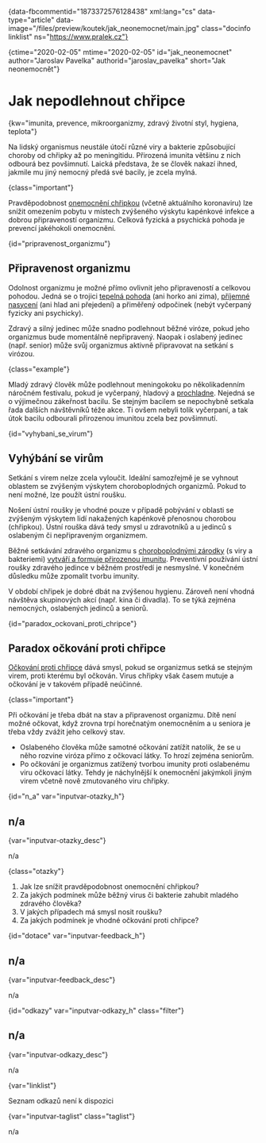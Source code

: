 
{data-fbcommentid="1873372576128438" xml:lang="cs" data-type="article" data-image="/files/preview/koutek/jak_neonemocnet/main.jpg" class="docinfo linklist" ns="https://www.pralek.cz"}

{ctime="2020-02-05" mtime="2020-02-05" id="jak\_neonemocnet" author="Jaroslav Pavelka" authorid="jaroslav\_pavelka" short="Jak neonemocnět"}

# Jak nepodlehnout chřipce

<!-- generated attribute kw by user_updatekw.sh on 2020-06-26, do not edit -->

{kw="imunita, prevence, mikroorganizmy, zdravý životní styl, hygiena, teplota"}

Na lidský organismus neustále útočí různé viry a bakterie způsobující choroby od chřipky až po meningitidu. Přirozená imunita většinu z nich odbourá bez povšimnutí. Laická představa, že se člověk nakazí ihned, jakmile mu jiný nemocný předá své bacily, je zcela mylná.

{class="important"}

Pravděpodobnost [onemocnění chřipkou][1] (včetně aktuálního koronaviru) lze snížit omezením pobytu v místech zvýšeného výskytu kapénkové infekce a dobrou připraveností organizmu. Celková fyzická a psychická pohoda je prevencí jakéhokoli onemocnění.

{id="pripravenost_organizmu"}

## Připravenost organizmu

Odolnost organizmu je možné přímo ovlivnit jeho připraveností a celkovou pohodou. Jedná se o trojici [tepelná pohoda][2] (ani horko ani zima), [příjemné nasycení][3] (ani hlad ani přejedení) a přiměřený odpočinek (nebýt vyčerpaný fyzicky ani psychicky).

Zdravý a silný jedinec může snadno podlehnout běžné viróze, pokud jeho organizmus bude momentálně nepřipravený. Naopak i oslabený jedinec (např. senior) může svůj organizmus aktivně připravovat na setkání s virózou.

{class="example"}

Mladý zdravý člověk může podlehnout meningokoku po několikadenním náročném festivalu, pokud je vyčerpaný, hladový a [prochladne][2]. Nejedná se o výjimečnou zákeřnost bacilu. Se stejným bacilem se nepochybně setkala řada dalších návštěvníků téže akce. Ti ovšem nebyli tolik vyčerpaní, a tak útok bacilu odbourali přirozenou imunitou zcela bez povšimnutí.

{id="vyhybani\_se\_virum"}

## Vyhýbání se virům

Setkání s virem nelze zcela vyloučit. Ideální samozřejmě je se vyhnout oblastem se zvýšeným výskytem choroboplodných organizmů. Pokud to není možné, lze použít ústní roušku.

Nošení ústní roušky je vhodné pouze v případě pobývání v oblasti se zvýšeným výskytem lidí nakažených kapénkově přenosnou chorobou (chřipkou). Ústní rouška dává tedy smysl u zdravotníků a u jedinců s oslabeným či nepřipraveným organizmem.

Běžné setkávání zdravého organizmu s [choroboplodnými zárodky][4] (s viry a bakteriemi) [vytváří a formuje přirozenou imunitu][5]. Preventivní používání ústní roušky zdravého jedince v běžném prostředí je nesmyslné. V konečném důsledku může zpomalit tvorbu imunity.

V období chřipek je dobré dbát na zvýšenou hygienu. Zároveň není vhodná návštěva skupinových akcí (např. kina či divadla). To se týká zejména nemocných, oslabených jedinců a seniorů.

{id="paradox\_ockovani\_proti_chripce"}

## Paradox očkování proti chřipce

[Očkování proti chřipce][1] dává smysl, pokud se organizmus setká se stejným virem, proti kterému byl očkován. Virus chřipky však časem mutuje a očkování je v takovém případě neúčinné.

{class="important"}

Při očkování je třeba dbát na stav a připravenost organizmu. Dítě není možné očkovat, když zrovna trpí horečnatým onemocněním a u seniora je třeba vždy zvážit jeho celkový stav.

  * Oslabeného člověka může samotné očkování zatížit natolik, že se u něho rozvine viróza přímo z očkovací látky. To hrozí zejména seniorům.
  * Po očkování je organizmus zatížený tvorbou imunity proti oslabenému viru očkovací látky. Tehdy je náchylnější k onemocnění jakýmkoli jiným virem včetně nově zmutovaného viru chřipky.

{id="n\_a" var="inputvar-otazky\_h"}

## n/a

{var="inputvar-otazky_desc"}

n/a

{class="otazky"}

  1. Jak lze snížit pravděpodobnost onemocnění chřipkou?
  2. Za jakých podmínek může běžný virus či bakterie zahubit mladého zdravého člověka?
  3. V jakých případech má smysl nosit roušku?
  4. Za jakých podmínek je vhodné očkování proti chřipce?

{id="dotace" var="inputvar-feedback_h"}

## n/a

{var="inputvar-feedback_desc"}

n/a

{id="odkazy" var="inputvar-odkazy_h" class="filter"}

## n/a

{var="inputvar-odkazy_desc"}

n/a

{var="linklist"}

Seznam odkazů není k dispozici

{var="inputvar-taglist" class="taglist"}

n/a

 [1]: chripka
 [2]: teplota
 [3]: stravovaci_navyky
 [4]: mikroorganizmy
 [5]: imunita

